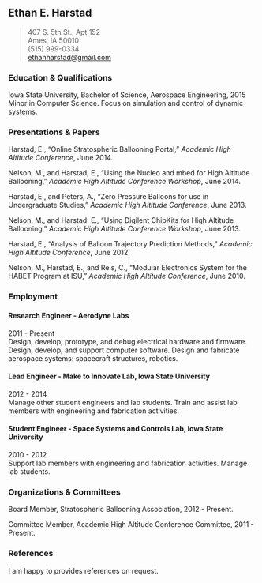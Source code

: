 ## Ethan E. Harstad
> 407 S. 5th St., Apt 152  
> Ames, IA 50010  
> (515) 999-0334  
> ethanharstad@gmail.com  

### Education & Qualifications
Iowa State University, Bachelor of Science, Aerospace Engineering, 2015  
Minor in Computer Science. Focus on simulation and control of dynamic systems.

### Presentations & Papers
Harstad, E., “Online Stratospheric Ballooning Portal,” _Academic High Altitude Conference_, June 2014.

Nelson, M., and Harstad, E., “Using the Nucleo and mbed for High Altitude Ballooning,” _Academic High Altitude Conference Workshop_, June 2014.

Harstad, E., and Peters, A., “Zero Pressure Balloons for use in Undergraduate Studies,” _Academic High Altitude Conference_, June 2013.

Nelson, M., and Harstad, E., “Using Digilent ChipKits for High Altitude Ballooning,” _Academic High Altitude Conference Workshop_, June 2013.

Harstad, E., “Analysis of Balloon Trajectory Prediction Methods,” _Academic High Altitude Conference_, June 2012.

Nelson, M., Harstad, E., and Reis, C., “Modular Electronics System for the HABET Program at ISU,” _Academic High Altitude Conference_, June 2010.

### Employment
#### Research Engineer - Aerodyne Labs
2011 - Present  
Design, develop, prototype, and debug electrical hardware and firmware. Design, develop, and support computer software. Design and fabricate aerospace systems: spacecraft structures, robotics.

#### Lead Engineer - Make to Innovate Lab, Iowa State University
2012 - 2014  
Manage other student engineers and lab students. Train and assist lab members with engineering and fabrication activities.

#### Student Engineer - Space Systems and Controls Lab, Iowa State University
2010 - 2012  
Support lab members with engineering and fabrication activities. Manage lab students.

### Organizations & Committees
Board Member, Stratospheric Ballooning Association, 2012 - Present.

Committee Member, Academic High Altitude Conference Committee, 2011 - Present.

### References
I am happy to provides references on request.